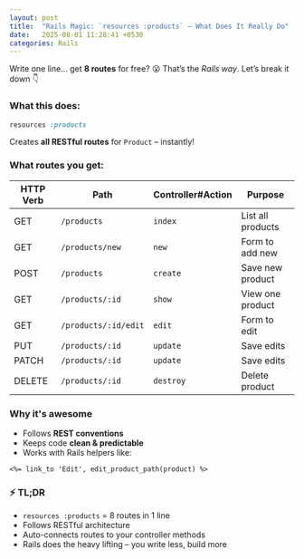 ```yaml
---
layout: post
title:  "Rails Magic: `resources :products` – What Does It Really Do"
date:   2025-08-01 11:28:41 +0530
categories: Rails
---
```


Write one line… get **8 routes** for free? 😮
That’s the *Rails way*. Let’s break it down 👇

### What this does:

```ruby
resources :products
```

Creates **all RESTful routes** for `Product` – instantly!

### What routes you get:

| HTTP Verb | Path             | Controller#Action | Purpose               |
|-----------|------------------|-------------------|------------------------|
| GET       | `/products`      | `index`           | List all products      |
| GET       | `/products/new`  | `new`             | Form to add new        |
| POST      | `/products`      | `create`          | Save new product       |
| GET       | `/products/:id`  | `show`            | View one product       |
| GET       | `/products/:id/edit` | `edit`        | Form to edit           |
| PUT       | `/products/:id`  | `update`          | Save edits             |
| PATCH     | `/products/:id`  | `update`          | Save edits             |
| DELETE    | `/products/:id`  | `destroy`         | Delete product         |

### Why it's awesome

- Follows **REST conventions**
- Keeps code **clean & predictable**
- Works with Rails helpers like:

```erb
<%= link_to 'Edit', edit_product_path(product) %>
```

### ⚡ TL;DR

- `resources :products` = 8 routes in 1 line
- Follows RESTful architecture
- Auto-connects routes to your controller methods
- Rails does the heavy lifting – you write less, build more
